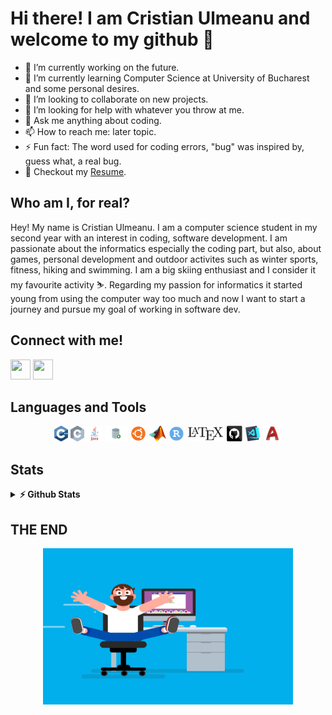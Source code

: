 # Hi there! I am Cristian Ulmeanu and welcome to my github 🙈
- 🔭 I’m currently working on the future.
- 🌱 I’m currently learning Computer Science at University of Bucharest and some personal desires.
- 👯 I’m looking to collaborate on new projects.
- 🤔 I’m looking for help with whatever you throw at me.
- 💬 Ask me anything about coding.
- 📫 How to reach me: later topic.
- ⚡ Fun fact: The word used for coding errors, "bug" was inspired by, guess what, a real bug.
- 📝 Checkout my [Resume](https://github.com/CristianUlmeanu/Curriculum-vitae/blob/master/CV_Ulmeanu_Cristian.pdf).

## Who am I, for real?

Hey! My name is Cristian Ulmeanu. I am a computer science student in my second year with an interest in coding, software development. I am passionate about the informatics especially the coding part, but also, about games, personal development and outdoor activites such as winter sports, fitness, hiking and swimming. I am a big skiing enthusiast and I consider it my favourite activity ⛷️. Regarding my passion for informatics it started young from using the computer way too much and now I want to start a journey and pursue my goal of working in software dev.

## Connect with me!

[<img height="32" width="32" src="https://cdn.jsdelivr.net/npm/simple-icons@v3/icons/linkedin.svg" />](https://www.linkedin.com/in/cristian-ulmeanu-068055157/)   [<img height="32" width="32" src="https://cdn.jsdelivr.net/npm/simple-icons@v3/icons/instagram.svg" />](https://www.instagram.com/cristian_ulm/)

## Languages and Tools

<p align="center">
  <code><img title="C++" height="25" src="https://github.com/CristianUlmeanu/CristianUlmeanu/blob/master/Utility/c%2B%2B.svg"></code>
  <code><img title="C++" height="25" src="https://github.com/CristianUlmeanu/CristianUlmeanu/blob/master/Utility/c.svg"></code>
  <code><img title="Java" height="25" src="https://github.com/CristianUlmeanu/CristianUlmeanu/blob/master/Utility/java.svg"></code>
  <code><img title="OracleSQL" height="25" src="https://github.com/CristianUlmeanu/CristianUlmeanu/blob/master/Utility/Oracle_SQL_Developer-Logo.wine.svg"></code>
  <code><img title="Ubuntu" height="25" src="https://github.com/CristianUlmeanu/CristianUlmeanu/blob/master/Utility/UbuntuCoF.svg"></code>
  <code><img title="Matlab" height="25" src="https://github.com/CristianUlmeanu/CristianUlmeanu/blob/master/Utility/Matlab_Logo.png"></code>
  <code><img title="RStudio" height="25" src="https://github.com/CristianUlmeanu/CristianUlmeanu/blob/master/Utility/rstudio-icon.png"></code>
  <code><img title="Latex" height="25" src="https://github.com/CristianUlmeanu/CristianUlmeanu/blob/master/Utility/LaTeX_logo.svg"></code>
  <code><img title="Git" height="25" src="https://github.com/CristianUlmeanu/CristianUlmeanu/blob/master/Utility/github.svg"></code>
  <code><img title="VSCode" height="25" src="https://github.com/CristianUlmeanu/CristianUlmeanu/blob/master/Utility/vscode.png"></code>
  <code><img title="AutoCAD" height="25" src="https://github.com/CristianUlmeanu/CristianUlmeanu/blob/master/Utility/autocad.svg"></code>
</p>

## Stats

<details>	
  <summary><b>⚡ Github Stats</b></summary>

<img height="170em" src="https://github-readme-stats.vercel.app/api?username=CristianUlmeanu&show_icons=true&hide_border=true&&count_private=true&include_all_commits=true&theme=tokyonight&hide=stars,issues,contribs" />
<img height="170em" src="https://github-readme-stats.vercel.app/api/top-langs/?username=CristianUlmeanu&exclude_repo=KNN-Image-Classification&show_icons=true&hide_border=true&layout=compact&langs_count=5&theme=tokyonight"/>
<br/><img height="180em" src="https://github.com/CristianUlmeanu/Git-stats/blob/master/generated/overview.svg" />
<img height="180em" src="https://github.com/CristianUlmeanu/Git-stats/blob/master/generated/languages.svg" />
</details>

## THE END
<p align="center">
<img height="250" width="400" src="https://github.com/CristianUlmeanu/CristianUlmeanu/blob/master/Utility/coder.gif" />
</p>
